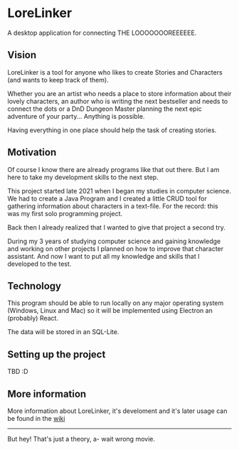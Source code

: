 # LoreLinker

A desktop application for connecting THE LOOOOOOOREEEEEE.

## Vision

LoreLinker is a tool for anyone who likes to create Stories and Characters (and wants to keep track of them). 

Whether you are an artist who needs a place to store information about their lovely characters, an author who is writing the next bestseller and needs to connect the dots or a DnD Dungeon Master planning the next epic adventure of your party... Anything is possible.

Having everything in one place should help the task of creating stories.

## Motivation

Of course I know there are already programs like that out there. But I am here to take my development skills to the next step.

This project started late 2021 when I began my studies in computer science. We had to create a Java Program and I created a little CRUD tool for gathering information about characters in a text-file. For the record: this was my first solo programming project. 

Back then I already realized that I wanted to give that project a second try.

During my 3 years of studying computer science and gaining knowledge and working on other projects I planned on how to improve that character assistant. And now I want to put all my knowledge and skills that I developed to the test.

## Technology

This program should be able to run locally on any major operating system (Windows, Linux and Mac) so it will be implemented using Electron an (probably) React.

The data will be stored in an SQL-Lite.

## Setting up the project

TBD :D

## More information

More information about LoreLinker, it's develoment and it's later usage can be found in the [wiki](https://github.com/jas20202/LoreLinker/wiki)

---

But hey! That's just a theory, a- wait wrong movie.
